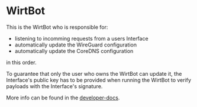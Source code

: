 # WirtBot

This is the WirtBot who is responsible for:

- listening to incomming requests from a users Interface
- automatically update the WireGuard configuration
- automatically update the CoreDNS configuration

in this order.

To guarantee that only the user who owns the WirtBot can update it, the Interface's public key has to be provided when running the WirtBot to verify payloads with the Interface's signature.

More info can be found in the [developer-docs](../developer-docs/WirtBot).
